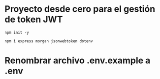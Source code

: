 # Proyecto desde cero para el gestión de token JWT
`npm init -y`

`npm i express morgan jsonwebtoken dotenv`

# Renombrar archivo .env.example a .env
